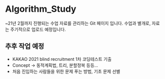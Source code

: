 Algorithm_Study
================

~21년 2월까지 진행되는 수업 자료를 관리하는 Git 페이지 입니다.
수업과 별개로, 자료는 주기적으로 업로드 예정입니다.

추후 작업 예정
----------------
- KAKAO 2021 blind recruitment 1차 코딩테스트 기출
- Concept -> 동적계획법, 트리, 분할정복 등등...
- 처음 진입하는 사람들을 위한 문제 푸는 방법, 기초 문제 선별
